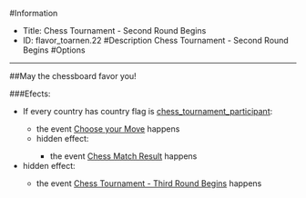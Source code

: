 #Information
 - Title: Chess Tournament - Second Round Begins
 - ID: flavor_toarnen.22
#Description
Chess Tournament - Second Round Begins
#Options

___
##May the chessboard favor you!

###Efects:<ul><li>If every country has country flag is [chess_tournament_participant](../flags/chess_tournament_participant.md):</li><ul><li>the event [Choose your Move](../events/choose_your_move.md) happens</li><li>hidden effect:</li><ul><li>the event [Chess Match Result](../events/chess_match_result.md) happens</li></ul></ul><li>hidden effect:</li><ul><li>the event [Chess Tournament - Third Round Begins](../events/chess_tournament_third_round_begins.md) happens</li></ul></ul>
